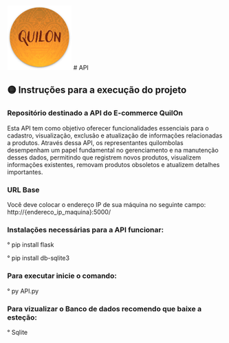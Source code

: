 <img src="img/quilon.png" width="150" height="150"> #  API

 
## 🟡 Instruções para a execução do projeto

### Repositório destinado a API do E-commerce QuilOn

Esta API tem como objetivo oferecer funcionalidades essenciais para o cadastro, visualização, exclusão e atualização de informações relacionadas a produtos. Através dessa API, os representantes quilombolas desempenham um papel fundamental no gerenciamento e na manutenção desses dados, permitindo que registrem novos produtos, visualizem informações existentes, removam produtos obsoletos e atualizem detalhes importantes.

### URL Base

Você deve colocar o endereço IP de sua máquina no seguinte campo:
http://{endereco_ip_maquina}:5000/

### Instalações necessárias para a API funcionar:

° pip install flask

° pip install db-sqlite3

### Para executar inicie o comando:

° py API.py

### Para vizualizar o Banco de dados recomendo que baixe a esteção:

° Sqlite



